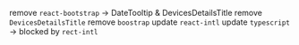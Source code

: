remove `react-bootstrap` -> DateTooltip & DevicesDetailsTitle
remove `DevicesDetailsTitle`
remove `boostrap`
update `react-intl`
update `typescript` -> blocked by `rect-intl`